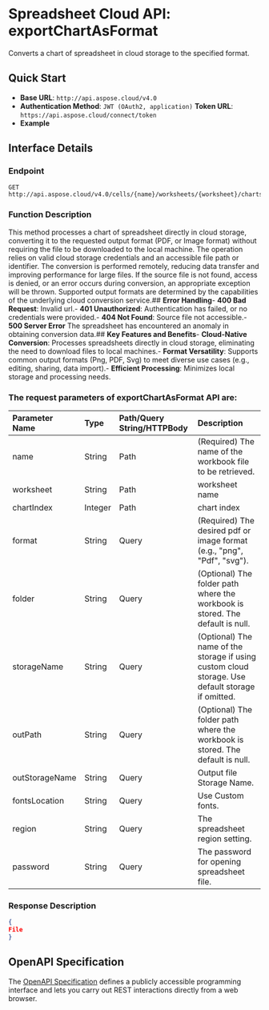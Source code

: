 # **Spreadsheet Cloud API: exportChartAsFormat**

Converts a chart of spreadsheet in cloud storage to the specified format. 


## **Quick Start**

- **Base URL**: `http://api.aspose.cloud/v4.0`
- **Authentication Method**: `JWT (OAuth2, application)`  **Token URL**: `https://api.aspose.cloud/connect/token`
- **Example** 

## **Interface Details**

### **Endpoint** 

```
GET http://api.aspose.cloud/v4.0/cells/{name}/worksheets/{worksheet}/charts/{chartIndex}
```
### **Function Description**
This method processes a chart of spreadsheet directly in cloud storage, converting it to the requested output format (PDF, or Image format) without requiring the file to be downloaded to the local machine. The operation relies on valid cloud storage credentials and an accessible file path or identifier. The conversion is performed remotely, reducing data transfer and improving performance for large files. If the source file is not found, access is denied, or an error occurs during conversion, an appropriate exception will be thrown. Supported output formats are determined by the capabilities of the underlying cloud conversion service.## **Error Handling**- **400 Bad Request**: Invalid url.- **401 Unauthorized**:  Authentication has failed, or no credentials were provided.- **404 Not Found**: Source file not accessible.- **500 Server Error** The spreadsheet has encountered an anomaly in obtaining conversion data.## **Key Features and Benefits**- **Cloud-Native Conversion**: Processes spreadsheets directly in cloud storage, eliminating the need to download files to local machines.- **Format Versatility**: Supports common output formats (Png, PDF, Svg) to meet diverse use cases (e.g., editing, sharing, data import).- **Efficient Processing**: Minimizes local storage and processing needs.

### The request parameters of **exportChartAsFormat** API are: 

| Parameter Name | Type | Path/Query String/HTTPBody | Description | 
| :- | :- | :- |:- | 
|name|String|Path|(Required) The name of the workbook file to be retrieved.|
|worksheet|String|Path|worksheet name|
|chartIndex|Integer|Path|chart index|
|format|String|Query|(Required) The desired pdf or image format  (e.g., "png", "Pdf", "svg").|
|folder|String|Query|(Optional) The folder path where the workbook is stored. The default is null.|
|storageName|String|Query|(Optional) The name of the storage if using custom cloud storage. Use default storage if omitted.|
|outPath|String|Query|(Optional) The folder path where the workbook is stored. The default is null.|
|outStorageName|String|Query|Output file Storage Name.|
|fontsLocation|String|Query|Use Custom fonts.|
|region|String|Query|The spreadsheet region setting.|
|password|String|Query|The password for opening spreadsheet file.|

### **Response Description**
```json
{
File
}
```


## OpenAPI Specification

The [OpenAPI Specification](https://reference.aspose.cloud/cells/#/ConversionController/ExportChartAsFormat) defines a publicly accessible programming interface and lets you carry out REST interactions directly from a web browser.
